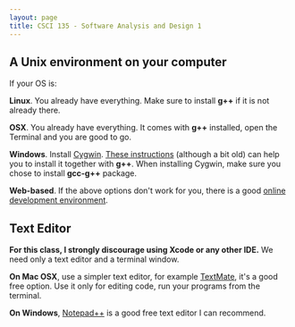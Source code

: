```yaml
---
layout: page
title: CSCI 135 - Software Analysis and Design 1
---
```


## A Unix environment on your computer
  If your OS is:
  
  **Linux**. You already have everything. Make sure to install **g++** if it is not already there. 
  
  **OSX**.
  You already have everything. It comes with **g++** installed, open the Terminal and you are good to go.     

  **Windows**.
  Install [Cygwin](https://cygwin.com/). 
  [These instructions](http://cs.calvin.edu/curriculum/cs/112/resources/installingEclipse/cygwin/) (although a bit old) can help you 
  to install it together with **g++**.
  When installing Cygwin, make sure you chose to install **gcc-g++** package.    

  **Web-based**. 
  If the above options don't work for you, there is a good
  [online development environment](http://www.tutorialspoint.com/compile_cpp_online.php).

## Text Editor
  **For this class, I strongly discourage using Xcode or any other IDE.** We need only a text editor and a terminal window.
  
  **On Mac OSX**, use a simpler text editor, for example [TextMate](http://macromates.com/download), it's a good free option.
  Use it only for editing code, run your programs from the terminal.
  
  **On Windows**, [Notepad++](http://notepad-plus-plus.org/) is a good free text editor I can recommend.
